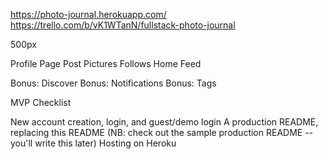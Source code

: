 https://photo-journal.herokuapp.com/
https://trello.com/b/vK1WTanN/fullstack-photo-journal

500px

Profile Page
Post Pictures
Follows
Home Feed

Bonus: Discover
Bonus: Notifications
Bonus: Tags

MVP Checklist 

New account creation, login, and guest/demo login
A production README, replacing this README (NB: check out the sample production README -- you'll write this later)
Hosting on Heroku
